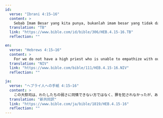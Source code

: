 ```yaml
---
id:
  verse: "Ibrani 4:15–16"
  content: >
    Sebab Imam Besar yang kita punya, bukanlah imam besar yang tidak dapat turut merasakan kelemahan-kelemahan kita, sebaliknya sama dengan kita, Ia telah dicobai, hanya tidak berbuat dosa. Sebab itu marilah kita dengan penuh keberanian menghampiri takhta kasih karunia, supaya kita menerima rahmat dan menemukan kasih karunia untuk mendapat pertolongan kita pada waktunya.
  translation: "TB"
  link: "https://www.bible.com/id/bible/306/HEB.4.15-16.TB"
  reflection: ""

en:
  verse: "Hebrews 4:15–16"
  content: >
    For we do not have a high priest who is unable to empathize with our weaknesses, but we have one who has been tempted in every way, just as we are—yet he did not sin. Let us then approach God's throne of grace with confidence, so that we may receive mercy and find grace to help us in our time of need.
  translation: "NIV"
  link: "https://www.bible.com/bible/111/HEB.4.15-16.NIV"
  reflection: ""

ja:
  verse: "ヘブライ人への手紙 4:15–16"
  content: >
    この大祭司は、わたしたちの弱さに同情できない方ではなく、罪を犯されなかったが、あらゆる点において、わたしたちと同様に試練に遭われたのです。だから、憐れみを受け、恵みにあずかって、時宜にかなった助けをいただくために、大胆に恵みの座に近づこうではありませんか。
  translation: "新共同訳"
  link: "https://www.bible.com/ja/bible/1819/HEB.4.15-16"
  reflection: ""
---
```

